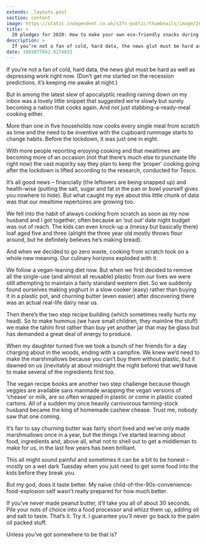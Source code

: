 ```yaml
--- 
extends: _layouts.post 
section: content 
image: https://static.independent.co.uk/s3fs-public/thumbnails/image/2010/10/30/15/485199.bin 
title: > 
  20 pledges for 2020: How to make your own eco-friendly snacks during lockdown 
description: > 
  If you’re not a fan of cold, hard data, the news glut must be hard as well as depressing work right now.Before the lockdown, it was just one in eight.But what caught my eye about this little chunk of data was that our mealtime repertoires are growing too.And when we decided to go zero waste, cooking from scratch took on a whole new meaning.Pile your nuts of choice into a food processor and whizz them up, adding oil and salt to taste. 
date: 1603077662.9174833 
--- 
```

<div><p class="sc-pHJJA iocNwz above-article-prompt-donations"></p><p>If you&#8217;re not a fan of cold, hard data, the news glut must be hard as well as depressing work right now. (Don&#8217;t get me started on the recession predictions, it&#8217;s keeping me awake at night.)</p><p>But in among the latest slew of apocalyptic reading raining down on my inbox was a lovely little snippet that suggested we&#8217;re slowly but surely becoming a nation that cooks again. And not just stabbing-a-ready-meal cooking either. </p><p></p><p>More than one in five households now cooks every single meal from scratch as time and the need to be inventive with the cupboard rummage starts to change habits. Before the lockdown, it was just one in eight. </p><p>With more people reporting enjoying cooking and that mealtimes are becoming more of an occasion (not that there&#8217;s much else to punctuate life right now) the vast majority say they plan to keep the &#8216;proper&#8217; cooking going after the lockdown is lifted according to the research, conducted for Tesco.</p><p></p><p>It&#8217;s all good news &#8211; financially (the leftovers are being snapped up) and health-wise (putting the salt, sugar and fat in the pan or bowl yourself gives you nowhere to hide). But what caught my eye about this little chunk of data was that our mealtime repertoires are growing too. </p><p></p><p>We fell into the habit of always cooking from scratch as soon as my now husband and I got together, often because an &#8216;out out&#8217; date night budget was out of reach. The kids can even knock-up a (messy but basically there) loaf aged five and three (alright the three year old mostly throws flour around, but he definitely believes he&#8217;s making bread).</p><p>And when we decided to go zero waste, cooking from scratch took on a whole new meaning. Our culinary horizons exploded with it. </p><p>We follow a vegan-leaning diet now. But when we first decided to remove all the single-use (and almost all reusable) plastic from our lives we were still attempting to maintain a fairly standard western diet. So we suddenly found ourselves making yoghurt in a slow cooker (easy) rather than buying it in a plastic pot, and churning butter (even easier) after discovering there was an actual real-life dairy near us. </p><p id="taboola-carousel-thumbnails"></p><p>Then there&#8217;s the two step recipe building (which sometimes really hurts my head). So to make hummus (we have small children, they mainline the stuff) we make the tahini first rather than buy yet another jar that may be glass but has demanded a great deal of energy to produce. </p><p>When my daughter turned five we took a bunch of her friends for a day charging about in the woods, ending with a campfire. We knew we&#8217;d need to make the marshmallows because you can&#8217;t buy them without plastic, but it dawned on us (inevitably at about midnight the night before) that we&#8217;d have to make several of the ingredients first too. </p><p>The vegan recipe books are another two step challenge because though veggies are available sans manmade wrapping the vegan versions of &#8216;chease&#8217; or milk, are so often wrapped in plastic or come in plastic coated cartons. All of a sudden my once heavily carnivorous farming-stock husband became the king of homemade cashew chease. Trust me, nobody saw that one coming. </p><p>It&#8217;s fair to say churning butter was fairly short lived and we&#8217;ve only made marshmallows once in a year, but the things I&#8217;ve started learning about food, ingredients and, above all, what not to shell out to get a middleman to make for us, in the last few years has been brilliant. </p><p></p><p>This all might sound painful and sometimes it can be a bit to be honest &#8211; mostly on a wet dark Tuesday when you just need to get some food into the kids before they break you. </p><p>But my god, does it taste better. My na&#239;ve child-of-the-90s-convenience-food-explosion self wasn&#8217;t really prepared for how much better. </p><p></p><p>If you&#8217;ve never made peanut butter, it&#8217;ll take you all of about 30 seconds. Pile your nuts of choice into a food processor and whizz them up, adding oil and salt to taste. That&#8217;s it. Try it. I guarantee you&#8217;ll never go back to the palm oil packed stuff. </p><p>Unless you&#8217;ve got somewhere to be that is? </p></div>